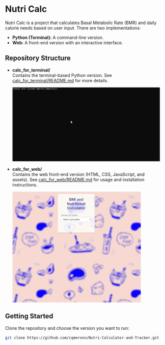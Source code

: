 # Nutri Calc

Nutri Calc is a project that calculates Basal Metabolic Rate (BMR) and daily calorie needs based on user input. There are two implementations:

- **Python (Terminal):** A command-line version.
- **Web:** A front-end version with an interactive interface.

## Repository Structure

- **calc_for_terminal/**  
  Contains the terminal-based Python version. See [calc_for_terminal/README.md](calc_for_terminal/README.md) for more details.
    
    ![calc_for_terminal_preview](resources/preview_terminal.gif)


- **calc_for_web/**  
  Contains the web front-end version (HTML, CSS, JavaScript, and assets). See [calc_for_web/README.md](calc_for_web/README.md) for usage and installation instructions.

    ![calc_for_web_preview](resources/preview_web.gif)
  

## Getting Started

Clone the repository and choose the version you want to run:

```sh
git clone https://github.com/cqmeronn/Nutri-Calculator-and-Tracker.git
